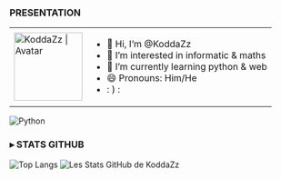 <h3>PRESENTATION</h3>
<table>
    <tr>
    <td>
    <img align="middle" src="https://raw.githubusercontent.com/KoddaZz/KoddaZz/main/Images/avatar-round.png" alt="KoddaZz | Avatar" width="120px"/>
    </td><td>
    <ul>
    <li> 👋 Hi, I’m @KoddaZz
    <li> 👀 I’m interested in informatic & maths
    <li> 🌱 I’m currently learning python & web
    <li> 😄 Pronouns: Him/He
    <li> : ) :
    </ul>
    </td></tr>
 </table>

![Python](https://img.shields.io/badge/python-%2523ED8B00.svg?style=for-the-badge&logo=python&logoColor=black)

<h3> ▸ STATS GITHUB</h3>

![Top Langs](https://github-readme-stats.vercel.app/api/top-langs/?username=KoddaZz&layout=donut&theme=dark) ![Les Stats GitHub de KoddaZz](https://github-readme-stats.vercel.app/api?username=KoddaZz&show_icons=true&theme=dark)
<!---
KoddaZz/KoddaZz is a ✨ special ✨ repository because its `README.md` (this file) appears on your GitHub profile.
You can click the Preview link to take a look at your changes.
--->
